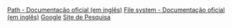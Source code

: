 [Path - Documentação oficial (em inglês)](https://nodejs.org/api/path.html)
[File system - Documentação oficial (em inglês)](https://nodejs.org/api/fs.html)
[Google](https:/google.com)
[Site de Pesquisa](https:/google.com)